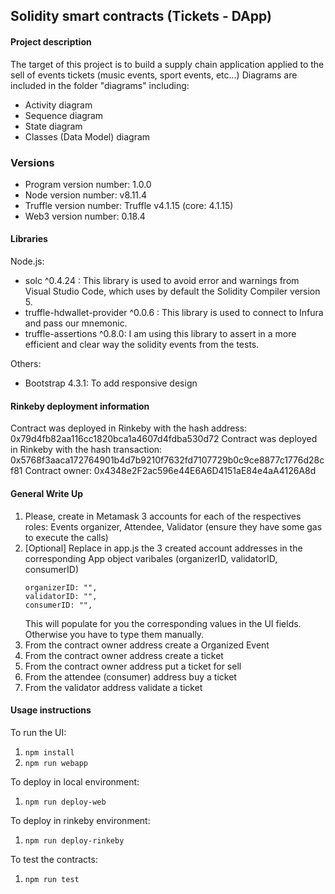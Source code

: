 ## Solidity smart contracts (Tickets - DApp)

#### Project description

The target of this project is to build a supply chain application applied to the sell of events tickets (music events, sport events, etc...)
Diagrams are included in the folder "diagrams" including:
*  Activity diagram
*  Sequence diagram
*  State diagram
*  Classes (Data Model) diagram

### Versions

*  Program version number: 1.0.0
*  Node version number: v8.11.4
*  Truffle version number: Truffle v4.1.15 (core: 4.1.15)
*  Web3 version number: 0.18.4

#### Libraries

Node.js:
*  solc ^0.4.24 : This library is used to avoid error and warnings from Visual Studio Code, which uses by default the Solidity Compiler version 5. 
*  truffle-hdwallet-provider ^0.0.6 : This library is used to connect to Infura and pass our mnemonic.
*  truffle-assertions ^0.8.0: I am using this library to assert in a more efficient and clear way the solidity events from the tests.

Others:
*  Bootstrap 4.3.1: To add responsive design

#### Rinkeby deployment information

Contract was deployed in Rinkeby with the hash address:     0x79d4fb82aa116cc1820bca1a4607d4fdba530d72
Contract was deployed in Rinkeby with the hash transaction: 0x5768f3aaca172764901b4d7b9210f7632fd7107729b0c9ce8877c1776d28cf81
Contract owner: 0x4348e2F2ac596e44E6A6D4151aE84e4aA4126A8d

#### General Write Up

1.  Please, create in Metamask 3 accounts for each of the respectives roles: Events organizer, Attendee, Validator (ensure they have some gas to execute the calls)
2.  [Optional] Replace in app.js the 3 created account addresses in the corresponding App object varibales (organizerID, validatorID, consumerID)
    ```
    organizerID: "",
    validatorID: "",
    consumerID: "",
    ```
    This will populate for you the corresponding values in the UI fields. Otherwise you have to type them manually.
3.  From the contract owner address create a Organized Event   
4.  From the contract owner address create a ticket
5.  From the contract owner address put a ticket for sell
6.  From the attendee (consumer) address buy a ticket
7.  From the validator address validate a ticket

#### Usage instructions

To run the UI: 
1.  ```npm install```
2.  ```npm run webapp```

To deploy in local environment:
1.  ```npm run deploy-web```

To deploy in rinkeby environment:
1.  ```npm run deploy-rinkeby```

To test the contracts:
1.  ```npm run test```